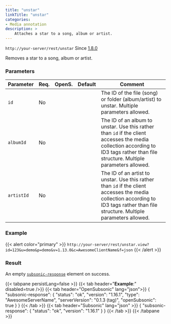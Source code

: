 ```yaml
---
title: "unstar"
linkTitle: "unstar"
categories:
- Media annotation
description: >
    Attaches a star to a song, album or artist.
---
```


`http://your-server/rest/unstar` Since [1.8.0](../../subsonic-versions)

Removes a star to a song, album or artist.

### Parameters

| Parameter | Req. | OpenS. | Default | Comment |
| --- | --- | --- | --- | --- |
| `id` | No  |  |    | The ID of the file (song) or folder (album/artist) to unstar. Multiple parameters allowed. |
| `albumId` | No  |  |    | The ID of an album to unstar. Use this rather than `id` if the client accesses the media collection according to ID3 tags rather than file structure. Multiple parameters allowed. |
| `artistId` | No  |  |    | The ID of an artist to unstar. Use this rather than `id` if the client accesses the media collection according to ID3 tags rather than file structure. Multiple parameters allowed. |

### Example

{{< alert color="primary" >}} `http://your-server/rest/unstar.view?id=123&u=demo&p=demo&v=1.13.0&c=AwesomeClientName&f=json` {{< /alert >}}

### Result

An empty [`subsonic-response`](../../responses/subsonic-response) element on success.

{{< tabpane persistLang=false >}}
{{< tab header="**Example**:" disabled=true />}}
{{< tab header="OpenSubsonic" lang="json">}}
{
  "subsonic-response": {
    "status": "ok",
    "version": "1.16.1",
    "type": "AwesomeServerName",
    "serverVersion": "0.1.3 (tag)",
    "openSubsonic": true
  }
}
{{< /tab >}}
{{< tab header="Subsonic" lang="json" >}}
{
  "subsonic-response": {
    "status": "ok",
    "version": "1.16.1"
  }
}
{{< /tab >}}
{{< /tabpane >}}
